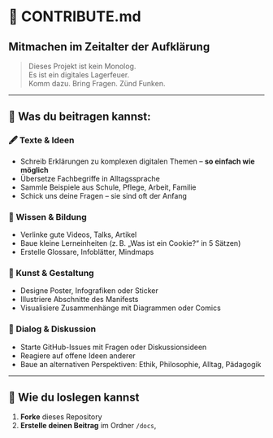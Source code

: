 # 🤝 CONTRIBUTE.md  
## Mitmachen im Zeitalter der Aufklärung

> Dieses Projekt ist kein Monolog.  
> Es ist ein digitales Lagerfeuer.  
> Komm dazu. Bring Fragen. Zünd Funken.

---

## 🧩 Was du beitragen kannst:

### 🖋 Texte & Ideen
- Schreib Erklärungen zu komplexen digitalen Themen – **so einfach wie möglich**  
- Übersetze Fachbegriffe in Alltagssprache  
- Sammle Beispiele aus Schule, Pflege, Arbeit, Familie  
- Schick uns deine Fragen – sie sind oft der Anfang

### 🧠 Wissen & Bildung
- Verlinke gute Videos, Talks, Artikel  
- Baue kleine Lerneinheiten (z. B. „Was ist ein Cookie?“ in 5 Sätzen)  
- Erstelle Glossare, Infoblätter, Mindmaps

### 🎨 Kunst & Gestaltung
- Designe Poster, Infografiken oder Sticker  
- Illustriere Abschnitte des Manifests  
- Visualisiere Zusammenhänge mit Diagrammen oder Comics

### 💬 Dialog & Diskussion
- Starte GitHub-Issues mit Fragen oder Diskussionsideen  
- Reagiere auf offene Ideen anderer  
- Baue an alternativen Perspektiven: Ethik, Philosophie, Alltag, Pädagogik

---

## 🚧 Wie du loslegen kannst

1. **Forke** dieses Repository  
2. **Erstelle deinen Beitrag** im Ordner `/docs`,
